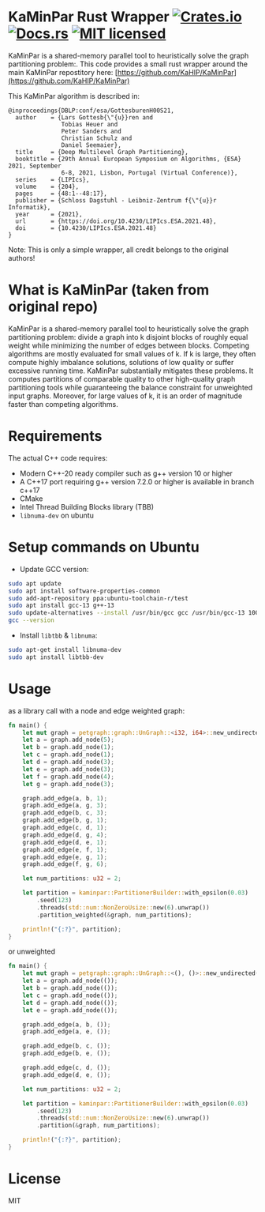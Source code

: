 # KaMinPar Rust Wrapper [![Crates.io][crates-badge]][crates-url] [![Docs.rs][docs-badge]][docs-rs] [![MIT licensed][mit-badge]][mit-url]

[crates-badge]: https://img.shields.io/crates/v/kaminpar.svg
[crates-url]: https://crates.io/crates/kaminpar
[mit-badge]: https://img.shields.io/badge/license-MIT-blue.svg
[mit-url]: https://opensource.org/licenses/MIT
[docs-rs]: https://docs.rs/kaminpar
[docs-badge]: https://img.shields.io/docsrs/kaminpar/0.2.6

KaMinPar is a shared-memory parallel tool to heuristically solve the graph partitioning problem:. This code provides a 
small rust wrapper around the main KaMinPar repostitory here: [https://github.com/KaHIP/KaMinPar](https://github.com/KaHIP/KaMinPar)

This KaMinPar algorithm is described in:

```
@inproceedings{DBLP:conf/esa/GottesburenH00S21,
  author    = {Lars Gottesb{\"{u}}ren and
               Tobias Heuer and
               Peter Sanders and
               Christian Schulz and
               Daniel Seemaier},
  title     = {Deep Multilevel Graph Partitioning},
  booktitle = {29th Annual European Symposium on Algorithms, {ESA} 2021, September
               6-8, 2021, Lisbon, Portugal (Virtual Conference)},
  series    = {LIPIcs},
  volume    = {204},
  pages     = {48:1--48:17},
  publisher = {Schloss Dagstuhl - Leibniz-Zentrum f{\"{u}}r Informatik},
  year      = {2021},
  url       = {https://doi.org/10.4230/LIPIcs.ESA.2021.48},
  doi       = {10.4230/LIPIcs.ESA.2021.48}
}
```

Note: This is only a simple wrapper, all credit belongs to the original authors!

# What is KaMinPar (taken from original repo)

KaMinPar is a shared-memory parallel tool to heuristically solve the graph partitioning problem: divide a graph into k disjoint 
blocks of roughly equal weight while minimizing the number of edges between blocks. Competing algorithms are mostly evaluated for 
small values of k. If k is large, they often compute highly imbalance solutions, solutions of low quality or suffer excessive 
running time. KaMinPar substantially mitigates these problems. It computes partitions of comparable quality to other high-quality 
graph partitioning tools while guaranteeing the balance constraint for unweighted input graphs. Moreover, for large values of k, it is 
an order of magnitude faster than competing algorithms.

# Requirements

The actual C++ code requires:

- Modern C++-20 ready compiler such as g++ version 10 or higher
- A C++17 port requiring g++ version 7.2.0 or higher is available in branch c++17
- CMake
- Intel Thread Building Blocks library (TBB)
- `libnuma-dev` on ubuntu

# Setup commands on Ubuntu

- Update GCC version:

```bash
sudo apt update
sudo apt install software-properties-common
sudo add-apt-repository ppa:ubuntu-toolchain-r/test
sudo apt install gcc-13 g++-13
sudo update-alternatives --install /usr/bin/gcc gcc /usr/bin/gcc-13 100 --slave /usr/bin/g++ g++ /usr/bin/g++-13
gcc --version
```

- Install `libtbb` & `libnuma`:

```bash
sudo apt-get install libnuma-dev
sudo apt install libtbb-dev
```

# Usage

as a library call with a node and edge weighted graph:

```rust
fn main() {
    let mut graph = petgraph::graph::UnGraph::<i32, i64>::new_undirected();
    let a = graph.add_node(5);
    let b = graph.add_node(1);
    let c = graph.add_node(1);
    let d = graph.add_node(3);
    let e = graph.add_node(3);
    let f = graph.add_node(4);
    let g = graph.add_node(3);

    graph.add_edge(a, b, 1);
    graph.add_edge(a, g, 3);
    graph.add_edge(b, c, 3);
    graph.add_edge(b, g, 1);
    graph.add_edge(c, d, 1);
    graph.add_edge(d, g, 4);
    graph.add_edge(d, e, 1);
    graph.add_edge(e, f, 1);
    graph.add_edge(e, g, 1);
    graph.add_edge(f, g, 6);

    let num_partitions: u32 = 2;

    let partition = kaminpar::PartitionerBuilder::with_epsilon(0.03)
        .seed(123)
        .threads(std::num::NonZeroUsize::new(6).unwrap())
        .partition_weighted(&graph, num_partitions);

    println!("{:?}", partition);
}
```

or unweighted

```rust
fn main() {
    let mut graph = petgraph::graph::UnGraph::<(), ()>::new_undirected();
    let a = graph.add_node(());
    let b = graph.add_node(());
    let c = graph.add_node(());
    let d = graph.add_node(());
    let e = graph.add_node(());

    graph.add_edge(a, b, ());
    graph.add_edge(a, e, ());

    graph.add_edge(b, c, ());
    graph.add_edge(b, e, ());

    graph.add_edge(c, d, ());
    graph.add_edge(d, e, ());

    let num_partitions: u32 = 2;

    let partition = kaminpar::PartitionerBuilder::with_epsilon(0.03)
        .seed(123)
        .threads(std::num::NonZeroUsize::new(6).unwrap())
        .partition(&graph, num_partitions);

    println!("{:?}", partition);
}
```

# License

MIT
